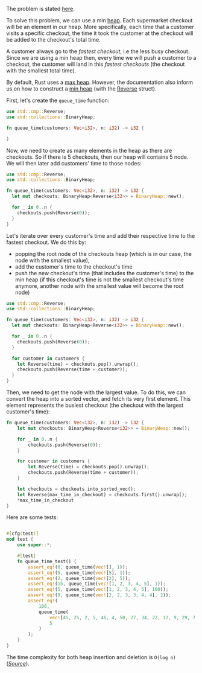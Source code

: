 The problem is stated [here](https://www.codewars.com/kata/57b06f90e298a7b53d000a86).

To solve this problem, we can use a min [heap](https://en.wikipedia.org/wiki/Heap_%28data_structure%29).
Each supermarket checkout will be an element in our heap. More specifically, each time that a customer visits a specific checkout, the time it took the customer at the checkout will be added to the checkout's total time.

A customer always go to the _fastest checkout_, i.e the less busy checkout. Since we are using a min heap then, every time we will push a customer to a checkout, the customer will land in this _fastest checkouts_ (the checkout with the smallest total time).

By default, Rust uses a [max heap](https://doc.rust-lang.org/std/collections/struct.BinaryHeap.html). However, the documentation also inform us on how to construct a [min heap](https://doc.rust-lang.org/std/collections/struct.BinaryHeap.html#min-heap) (with the [Reverse](https://doc.rust-lang.org/std/cmp/struct.Reverse.html) struct).

First, let's create the `queue_time` function:

```rust
use std::cmp::Reverse;
use std::collections::BinaryHeap;

fn queue_time(customers: Vec<i32>, n: i32) -> i32 {

}
```

Now, we need to create as many elements in the heap as there are checkouts. So if there is 5 checkouts, then our heap will contains 5 node. We will then later add customers' time to those nodes:

```rust
use std::cmp::Reverse;
use std::collections::BinaryHeap;

fn queue_time(customers: Vec<i32>, n: i32) -> i32 {
  let mut checkouts: BinaryHeap<Reverse<i32>> = BinaryHeap::new();

  for _ in 0..n {
    checkouts.push(Reverse(0));
  }
}
```

Let's iterate over every customer's time and add their respective time to the fastest checkout. We do this by:
- popping the root node of the checkouts heap (which is in our case, the node with the smallest value),
- add the customer's time to the checkout's time
- push the new checkout's time (that includes the customer's time) to the min heap (if this checkout's time is not the smallest checkout's time anymore, another node with the smallest value will become the root node)

```rust
use std::cmp::Reverse;
use std::collections::BinaryHeap;

fn queue_time(customers: Vec<i32>, n: i32) -> i32 {
  let mut checkouts: BinaryHeap<Reverse<i32>> = BinaryHeap::new();

  for _ in 0..n {
    checkouts.push(Reverse(0));
  }

  for customer in customers {
    let Reverse(time) = checkouts.pop().unwrap();
    checkouts.push(Reverse(time + customer));
  }
}
```

Then, we need to get the node with the largest value. To do this, we can convert the heap into a sorted vector, and fetch its very first element. This element represents the busiest checkout (the checkout with the largest customer's time):

```rust
fn queue_time(customers: Vec<i32>, n: i32) -> i32 {
    let mut checkouts: BinaryHeap<Reverse<i32>> = BinaryHeap::new();

    for _ in 0..n {
        checkouts.push(Reverse(0));
    }

    for customer in customers {
        let Reverse(time) = checkouts.pop().unwrap();
        checkouts.push(Reverse(time + customer));
    }

    let checkouts = checkouts.into_sorted_vec();
    let Reverse(max_time_in_checkout) = checkouts.first().unwrap();
    *max_time_in_checkout
}
```

Here are some tests:
```rust

#[cfg(test)]
mod test {
    use super::*;

    #[test]
    fn queue_time_test() {
        assert_eq!(0, queue_time(vec![], 1));
        assert_eq!(5, queue_time(vec![5], 1));
        assert_eq!(2, queue_time(vec![2], 5));
        assert_eq!(15, queue_time(vec![1, 2, 3, 4, 5], 1));
        assert_eq!(5, queue_time(vec![1, 2, 3, 4, 5], 100));
        assert_eq!(9, queue_time(vec![2, 2, 3, 3, 4, 4], 2));
        assert_eq!(
            106,
            queue_time(
                vec![45, 25, 2, 5, 46, 4, 50, 27, 34, 22, 12, 9, 29, 7, 1, 8, 49, 37, 22, 18],
                5
            )
        );
    }
}
```

The time complexity for both heap insertion and deletion is `O(log n)`([_Source_](https://forum.devtalk.com/t/a-common-sense-guide-to-data-structures-and-algorithms-second-edition-pragprog/418)).
